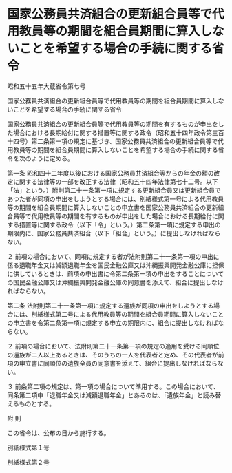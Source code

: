 # 国家公務員共済組合の更新組合員等で代用教員等の期間を組合員期間に算入しないことを希望する場合の手続に関する省令

昭和五十五年大蔵省令第七号

国家公務員共済組合の更新組合員等で代用教員等の期間を組合員期間に算入しないことを希望する場合の手続に関する省令

国家公務員共済組合の更新組合員等で代用教員等の期間を有するものが申出をした場合における長期給付に関する措置等に関する政令（昭和五十四年政令第三百十四号）第二条第一項の規定に基づき、国家公務員共済組合の更新組合員等で代用教員等の期間を組合員期間に算入しないことを希望する場合の手続に関する省令を次のように定める。

第一条 昭和四十二年度以後における国家公務員共済組合等からの年金の額の改定に関する法律等の一部を改正する法律（昭和五十四年法律第七十二号。以下「法」という。）附則第二十一条第一項に規定する更新組合員又は更新組合員であつた者が同項の申出をしようとする場合には、別紙様式第一号による代用教員等の期間を組合員期間に算入しないことの申立書を国家公務員共済組合の更新組合員等で代用教員等の期間を有するものが申出をした場合における長期給付に関する措置等に関する政令（以下「令」という。）第二条第一項に規定する申出の期限内に、国家公務員共済組合（以下「組合」という。）に提出しなければならない。

２ 前項の場合において、同項に規定する者が法附則第二十一条第一項の申出に係る退職年金又は減額退職年金を国民金融公庫又は沖縄振興開発金融公庫に担保に供しているときは、前項の申出書に令第二条第一項の申出をすることについての国民金融公庫又は沖縄振興開発金融公庫の同意書を添えて、組合に提出しなければならない。

第二条 法附則第二十一条第一項に規定する遺族が同項の申出をしようとする場合には、別紙様式第二号による代用教員等の期間を組合員期間に算入しないことの申立書を令第二条第一項に規定する申立の期限内に、組合に提出しなければならない。

２ 前項の場合において、法附則第二十一条第一項の規定の適用を受ける同順位の遺族が二人以上あるときは、そのうちの一人を代表者と定め、その代表者が前項の申立書に同順位の遺族全員の同意書を添えて、組合に提出しなければならない。

３ 前条第二項の規定は、第一項の場合について準用する。この場合において、同条第二項中「退職年金又は減額退職年金」とあるのは、「遺族年金」と読み替えるものとする。

附 則

この省令は、公布の日から施行する。

別紙様式第１号

[](/./pict/S55F03401000007-001.pdf)

別紙様式第２号

[](/./pict/S55F03401000007-002.pdf)
